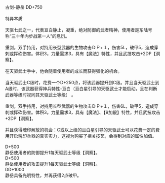<title>古剑-静岳</title>
<meta name="GENERATOR" content="WinCHM">
<meta http-equiv="Content-Type" content="text/html; charset=gb2312">
<br>古剑-静岳 DD+750
<br>
<br>特异本质
<br> 
<br>天驱七武之一，代表亘白静止，凝重，绝对防御的武者精神，使用者是东陆号称“三十年内步战第一人”的息衍。
<br>
<br>重剑，双手持用，对持用长型武器的生物攻击ＤＰ+１，伤害5L，破甲5，造成穿刺或挥砍伤害。体积3，力量需求3，具有【魔法】特性，并且武技攻击+2DP【洞察】。
<br>
<br>在天驱武士手中，他会随着使用者的成长而获得强化的机会。
<br>
<br>当天驱武士C级时，花费一个D+250点，将该武器提升到C级。并且当天驱武士到A级时，该武器获得神兵特性-亘白（亘白星引导的天驱武士才能启动，且在判断武器等级时视同其天驱武士等级） 。
<br>
<br>重剑，双手持用，对持用长型武器的生物攻击ＤＰ+１，伤害6L，破甲5，造成穿刺或挥砍伤害。体积3，力量需求3，具有【魔法】、【9加骰】特性，并且武技攻击+2DP【洞察】。
<br>
<br>并且获得魂印解放的机会：C或以上级的亘白星引导的天驱武士可以花费一定的费用开启魂印兵器的真实实力，这视为购买了相关技艺，会得到对应的属性加值。 
<br>
<br>D+500
<br>静岳使用者的防御提升1每天驱武士等级【洞察】。
<br>D+500 
<br>静岳使用者的攻击提升1每天驱武士等级【洞察】。
<br>DD+1000 
<br>静岳具备光明特性，并再获得2点破甲。 
